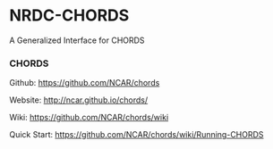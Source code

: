 # NRDC-CHORDS
A Generalized Interface for CHORDS

### CHORDS

Github: https://github.com/NCAR/chords

Website: http://ncar.github.io/chords/

Wiki: https://github.com/NCAR/chords/wiki

Quick Start: https://github.com/NCAR/chords/wiki/Running-CHORDS
